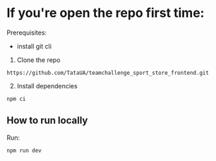 # If you're open the repo first time:

Prerequisites:

- install git cli

1. Clone the repo

```
https://github.com/TataUA/teamchallenge_sport_store_frontend.git
```

2. Install dependencies

```
npm ci
```

## How to run locally

Run:

```
npm run dev
```
